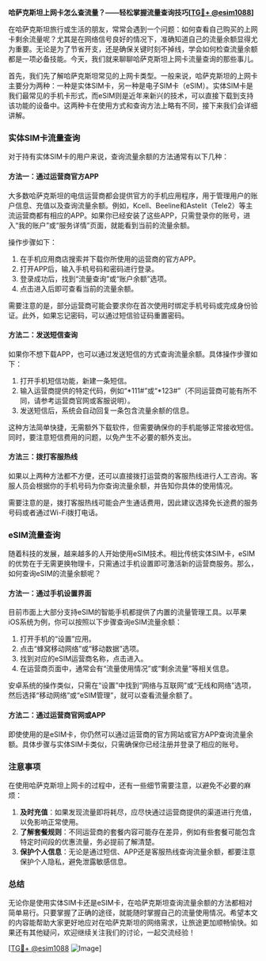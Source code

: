 **哈萨克斯坦上网卡怎么查流量？——轻松掌握流量查询技巧[[TG💪+ @esim1088](https://t.me/s/esim1088)]**

在哈萨克斯坦旅行或生活的朋友，常常会遇到一个问题：如何查看自己购买的上网卡剩余流量呢？尤其是在网络信号良好的情况下，准确知道自己的流量余额显得尤为重要。无论是为了节省开支，还是确保关键时刻不掉线，学会如何检查流量余额都是一项必备技能。今天，我们就来聊聊哈萨克斯坦上网卡流量查询的那些事儿。

首先，我们先了解哈萨克斯坦常见的上网卡类型。一般来说，哈萨克斯坦的上网卡主要分为两种：一种是实体SIM卡，另一种是电子SIM卡（eSIM）。实体SIM卡是我们最常见的手机卡形式，而eSIM则是近年来新兴的技术，可以直接下载到支持该功能的设备中。这两种卡在使用方式和查询方法上略有不同，接下来我们会详细讲解。

### 实体SIM卡流量查询

对于持有实体SIM卡的用户来说，查询流量余额的方法通常有以下几种：

#### 方法一：通过运营商官方APP

大多数哈萨克斯坦的电信运营商都会提供官方的手机应用程序，用于管理用户的账户信息、充值以及查询流量余额。例如，Kcell、Beeline和Astelit（Tele2）等主流运营商都有相应的APP。如果你已经安装了这些APP，只需登录你的账号，进入“我的账户”或“服务详情”页面，就能看到当前的流量余额。

操作步骤如下：
1. 在手机应用商店搜索并下载你所使用的运营商的官方APP。
2. 打开APP后，输入手机号码和密码进行登录。
3. 登录成功后，找到“流量查询”或“账户余额”选项。
4. 点击进入后即可查看当前的流量余额。

需要注意的是，部分运营商可能会要求你在首次使用时绑定手机号码或完成身份验证。此外，如果忘记密码，可以通过短信验证码重置密码。

#### 方法二：发送短信查询

如果你不想下载APP，也可以通过发送短信的方式查询流量余额。具体操作步骤如下：
1. 打开手机短信功能，新建一条短信。
2. 输入运营商提供的特定代码，例如“*111#”或“*123#”（不同运营商可能有所不同，请参考运营商官网或客服说明）。
3. 发送短信后，系统会自动回复一条包含流量余额的信息。

这种方法简单快捷，无需额外下载软件，但需要确保你的手机能够正常接收短信。同时，要注意短信费用的问题，以免产生不必要的额外支出。

#### 方法三：拨打客服热线

如果以上两种方法都不方便，还可以直接拨打运营商的客服热线进行人工咨询。客服人员会根据你的手机号码为你查询流量余额，并告知你具体的使用情况。

需要注意的是，拨打客服热线可能会产生通话费用，因此建议选择免长途费的服务号码或者通过Wi-Fi拨打电话。

### eSIM流量查询

随着科技的发展，越来越多的人开始使用eSIM技术。相比传统实体SIM卡，eSIM的优势在于无需更换物理卡，只需通过手机设置即可激活新的运营商服务。那么，如何查询eSIM的流量余额呢？

#### 方法一：通过手机设置界面

目前市面上大部分支持eSIM的智能手机都提供了内置的流量管理工具。以苹果iOS系统为例，你可以按照以下步骤查询eSIM流量余额：
1. 打开手机的“设置”应用。
2. 点击“蜂窝移动网络”或“移动数据”选项。
3. 找到对应的eSIM运营商名称，点击进入。
4. 在运营商页面中，通常会有“流量使用情况”或“剩余流量”等相关信息。

安卓系统的操作类似，只需在“设置”中找到“网络与互联网”或“无线和网络”选项，然后选择“移动网络”或“eSIM管理”，就可以查看流量余额了。

#### 方法二：通过运营商官网或APP

即使使用的是eSIM卡，你仍然可以通过运营商的官方网站或官方APP查询流量余额。具体步骤与实体SIM卡类似，只需确保你已经注册并登录了相应的账号。

### 注意事项

在使用哈萨克斯坦上网卡的过程中，还有一些细节需要注意，以避免不必要的麻烦：
1. **及时充值**：如果发现流量即将耗尽，应尽快通过运营商提供的渠道进行充值，以免影响正常使用。
2. **了解套餐规则**：不同运营商的套餐内容可能存在差异，例如有些套餐可能包含特定时间段的优惠流量，务必提前了解清楚。
3. **保护个人信息**：无论是通过短信、APP还是客服热线查询流量余额，都要注意保护个人隐私，避免泄露敏感信息。

### 总结

无论你是使用实体SIM卡还是eSIM卡，在哈萨克斯坦查询流量余额的方法都相对简单易行。只要掌握了正确的途径，就能随时掌握自己的流量使用情况。希望本文的内容能帮助大家更好地应对在哈萨克斯坦的网络需求，让旅途更加顺畅愉快。如果还有其他疑问，欢迎继续关注我们的讨论，一起交流经验！

[[TG💪+ @esim1088](https://t.me/s/esim1088) ![Image](https://i.postimg.cc/4NQfJmqS/Snipaste-2025-05-13-00-14-12.png)]